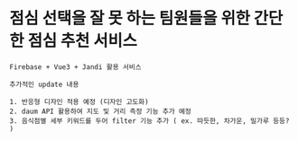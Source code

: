 # 점심 선택을 잘 못 하는 팀원들을 위한 간단한 점심 추천 서비스

```
Firebase + Vue3 + Jandi 활용 서비스
```

```
추가적인 update 내용

1. 반응형 디자인 적용 예정 (디자인 고도화)
2. daum API 활용하여 지도 및 거리 측정 기능 추가 예정
3. 음식점별 세부 키워드를 두어 filter 기능 추가 ( ex. 따듯한, 차가운, 밀가루 등등? )
```
